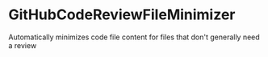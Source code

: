 # GitHubCodeReviewFileMinimizer
Automatically minimizes code file content for files that don't generally need a review
